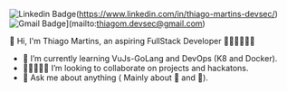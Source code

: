 ![Linkedin Badge](https://img.shields.io/badge/-LinkedIn-blue?style=flat-square&logo=Linkedin&&target=_blanklogoColor=white&link=https://www.linkedin.com/in/thiago-martins-devsec)(https://www.linkedin.com/in/thiago-martins-devsec/)
![Gmail Badge](https://img.shields.io/badge/-Gmail-c14438?style=flat-square&logo=Gmail&logoColor=white&link=mailto:veslima3@gmail.com.br)](mailto:thiagom.devsec@gmail.com)


👋 Hi, I'm Thiago Martins, an aspiring FullStack Developer 👨🏿‍💻🇧🇷:snake:

<!--- 🔭 I’m currently working at Getrak as Intern -->
- 🌱 I’m currently learning VuJs-GoLang and DevOps (K8 and Docker).
- 👩🏿‍🤝‍👩🏻 I’m looking to collaborate on projects and hackatons.
- 💬 Ask me about anything ( Mainly about :elephant: and :snake:).
